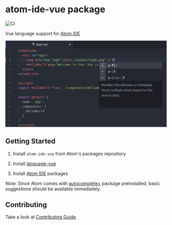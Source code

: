 # atom-ide-vue package

![CI](https://github.com/atom-ide-community/atom-ide-vue/workflows/CI/badge.svg)

Vue language support for [Atom IDE](https://atom.io/packages/atom-ide-base)

![Example of autocomplete suggestion in Vue's single file component](./preview.jpg)

## Getting Started

1. Install `atom-ide-vue` from Atom's packages repository

2. Install [language-vue](https://atom.io/packages/language-vue)

3. Install [Atom IDE](https://atom.io/packages/atom-ide-base) packages

Note: Since Atom comes with [autocomplete+](https://atom.io/packages/autocomplete-plus) package preinstalled, basic suggestions should be available immediately.

## Contributing

Take a look at [Contributing Guide](CONTRIBUTING.md).

[atom ide]: https://atom-ide-community.github.io/

